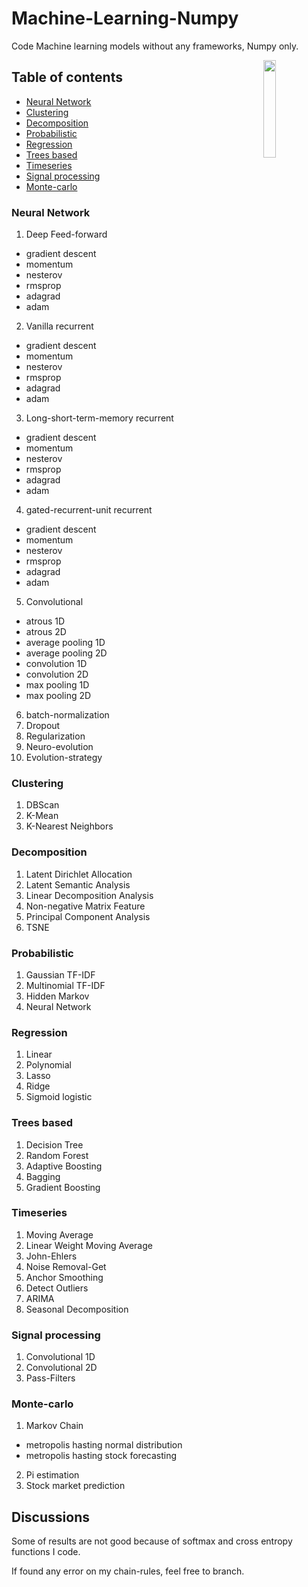 # Machine-Learning-Numpy

Code Machine learning models without any frameworks, Numpy only.

<img src="https://upload.wikimedia.org/wikipedia/commons/thumb/c/c3/Python-logo-notext.svg/2000px-Python-logo-notext.svg.png" align="right" width="20%">

## Table of contents
* [Neural Network](https://github.com/huseinzol05/Machine-Learning-Numpy#neural-network)
* [Clustering](https://github.com/huseinzol05/Machine-Learning-Numpy#clustering)
* [Decomposition](https://github.com/huseinzol05/Machine-Learning-Numpy#decomposition)
* [Probabilistic](https://github.com/huseinzol05/Machine-Learning-Numpy#probabilistic)
* [Regression](https://github.com/huseinzol05/Machine-Learning-Numpy#regression)
* [Trees based](https://github.com/huseinzol05/Machine-Learning-Numpy#trees-based)
* [Timeseries](https://github.com/huseinzol05/Machine-Learning-Numpy#timeseries)
* [Signal processing](https://github.com/huseinzol05/Machine-Learning-Numpy#signal-processing)
* [Monte-carlo](https://github.com/huseinzol05/Machine-Learning-Numpy#monte-carlo)

### Neural Network

1. Deep Feed-forward
  * gradient descent
  * momentum
  * nesterov
  * rmsprop
  * adagrad
  * adam

2. Vanilla recurrent
  * gradient descent
  * momentum
  * nesterov
  * rmsprop
  * adagrad
  * adam

3. Long-short-term-memory recurrent
  * gradient descent
  * momentum
  * nesterov
  * rmsprop
  * adagrad
  * adam

4. gated-recurrent-unit recurrent
  * gradient descent
  * momentum
  * nesterov
  * rmsprop
  * adagrad
  * adam

5. Convolutional
  * atrous 1D
  * atrous 2D
  * average pooling 1D
  * average pooling 2D
  * convolution 1D
  * convolution 2D
  * max pooling 1D
  * max pooling 2D

6. batch-normalization
7. Dropout
8. Regularization
9. Neuro-evolution
10. Evolution-strategy

### Clustering

1. DBScan
2. K-Mean
3. K-Nearest Neighbors

### Decomposition

1. Latent Dirichlet Allocation
2. Latent Semantic Analysis
3. Linear Decomposition Analysis
4. Non-negative Matrix Feature
5. Principal Component Analysis
6. TSNE

### Probabilistic

1. Gaussian TF-IDF
2. Multinomial TF-IDF
3. Hidden Markov
4. Neural Network

### Regression

1. Linear
2. Polynomial
3. Lasso
4. Ridge
5. Sigmoid logistic

### Trees based

1. Decision Tree
2. Random Forest
3. Adaptive Boosting
4. Bagging
5. Gradient Boosting

### Timeseries

1. Moving Average
2. Linear Weight Moving Average
3. John-Ehlers
4. Noise Removal-Get
5. Anchor Smoothing
6. Detect Outliers
7. ARIMA
8. Seasonal Decomposition

### Signal processing

1. Convolutional 1D
2. Convolutional 2D
3. Pass-Filters

### Monte-carlo

1. Markov Chain
  * metropolis hasting normal distribution
  * metropolis hasting stock forecasting
2. Pi estimation
3. Stock market prediction

## Discussions

Some of results are not good because of softmax and cross entropy functions I code.

If found any error on my chain-rules, feel free to branch.

